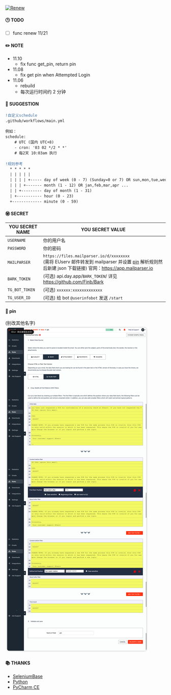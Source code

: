 [![Renew](https://github.com/mybdye/EUxxxx/actions/workflows/main.yml/badge.svg)](https://github.com/mybdye/EUxxxx/actions/workflows/main.yml)
#### 🕒 TODO
- [ ] func renew 11/21

#### ✏️ NOTE
- 11.10
  * fix func get_pin, return pin
- 11.08 
  * fix get pin when Attempted Login
- 11.06 
  * rebuild
  * 每次运行时间约 2 分钟

#### 🌟️ SUGGESTION
```diff
!自定义schedule
.github/workflows/main.yml

例如：
schedule:
    # UTC (国内 UTC+8)
    - cron: '03 02 */2 * *'   
    # 每2天 10:03am 执行
    
!规则参考
  * * * * *
  | | | | |
  | | | | +----- day of week (0 - 7) (Sunday=0 or 7) OR sun,mon,tue,wed,thu,fri,sat
  | | | +------- month (1 - 12) OR jan,feb,mar,apr ...
  | | +--------- day of month (1 - 31)
  | +----------- hour (0 - 23)
  +------------- minute (0 - 59)
```

#### ㊙️ SECRET
  |YOU SECRET NAME|YOU SECRET VALUE|
  |-----|--|
  |`USERNAME`|你的用户名|
  |`PASSWORD`|你的密码|
  |`MAILPARSER`| `https://files.mailparser.io/d/xxxxxxxx` <br/>(需将 EUserv 邮件转发到 mailparser 并设置 [pin](#-pin) 解析规则然后新建 json 下载链接) 官网：https://app.mailparser.io |
  |`BARK_TOKEN`|(可选) api.day.app/`BARK_TOKEN`/ 详见 https://github.com/Finb/Bark|
  |`TG_BOT_TOKEN`|(可选) `xxxxxx:xxxxxxxxxxxxx`|
  |`TG_USER_ID`|(可选) 给 bot `@userinfobot` 发送 `/start`|

#### 📌 pin 
(别改其他名字)
<img src="img/pin.png">

#### 📚 THANKS
- [SeleniumBase](https://github.com/seleniumbase)
- [Python](https://www.python.org/)
- [PyCharm CE](https://www.jetbrains.com/pycharm/)
